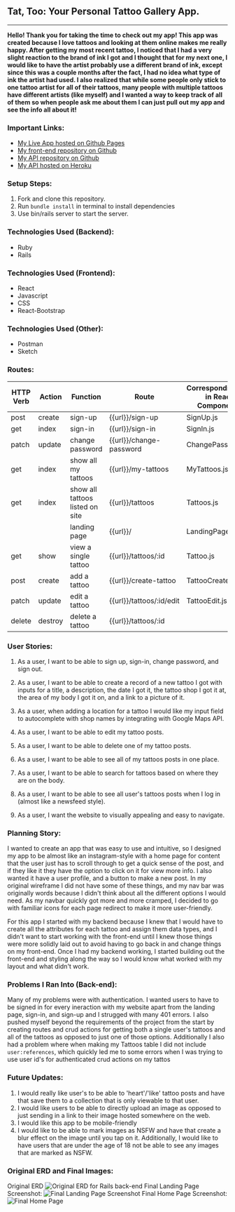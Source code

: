 ## **Tat, Too: Your Personal Tattoo Gallery App**.
------------------------------------------------------

**Hello! Thank you for taking the time to check out my app! This app was created because I love tattoos and looking at them online makes me really happy. After getting my most recent tattoo, I noticed that I had a very slight reaction to the brand of ink I got and I thought that for my next one, I would like to have the artist probably use a different brand of ink, except since this was a couple months after the fact, I had no idea what type of ink the artist had used. I also realized that while some people only stick to one tattoo artist for all of their tattoos, many people with multiple tattoos have different artists (like myself) and I wanted a way to keep track of all of them so when people ask me about them I can just pull out my app and see the info all about it!**

### **Important Links**:

* [My Live App hosted on Github Pages](https://reginapizza.github.io/TatToo-App/)
* [My front-end repository on Github](https://github.com/reginapizza/TatToo-React-Client)
* [My API repository on Github](https://github.com/reginapizza/TatToo-Backend)
* [My API hosted on Heroku](https://morning-earth-83765.herokuapp.com/)

### **Setup Steps:**
1. Fork and clone this repository.
2. Run `bundle install` in terminal to install dependencies
3. Use bin/rails server to start the server.

### **Technologies Used (Backend):**
* Ruby
* Rails

### **Technologies Used (Frontend):**
* React
* Javascript
* CSS
* React-Bootstrap

### **Technologies Used (Other):**
* Postman
* Sketch

### **Routes:**
| HTTP Verb  | Action  | Function  | Route  | Corresponding File in React Components  |
|---|---|---|---|---|
| post | create | sign-up  | {{url}}/sign-up  | SignUp.js |
| get | index | sign-in  | {{url}}/sign-in  | SignIn.js |
| patch | update | change password  | {{url}}/change-password  | ChangePassword.js |
| get | index | show all my tattoos  | {{url}}/my-tattoos  | MyTattoos.js |
| get | index | show all tattoos listed on site  | {{url}}/tattoos  |  Tattoos.js |
| | | landing page  | {{url}}/  |  LandingPage.js |
| get | show |  view a single tattoo | {{url}}/tattoos/:id | Tattoo.js  |
| post | create |  add a tattoo | {{url}}/create-tattoo | TattooCreate.js  |
| patch | update |  edit a tattoo | {{url}}/tattoos/:id/edit | TattooEdit.js  |
| delete | destroy |  delete a tattoo | {{url}}/tattoos/:id |  |


### **User Stories:**

1. As a user, I want to be able to sign up, sign-in, change password, and sign out.

2. As a user, I want to be able to create a record of a new tattoo I got with inputs for a title, a description, the date I got it, the tattoo shop I got it at, the area of my body I got it on, and a link to a picture of it.

3. As a user, when adding a location for a tattoo I would like my input field to autocomplete with shop names by integrating with Google Maps API.

2. As a user, I want to be able to edit my tattoo posts.

3. As a user, I want to be able to delete one of my tattoo posts.

4. As a user, I want to be able to see all of my tattoos posts in one place.

5. As a user, I want to be able to search for tattoos based on where they are on the body.

6. As a user, I want to be able to see all user's tattoos posts when I log in (almost like a newsfeed style).

7. As a user, I want the website to visually appealing and easy to navigate.


### **Planning Story:**
I wanted to create an app that was easy to use and intuitive, so I designed my app to be almost like an instagram-style with a home page for content that the user just has to scroll through to get a quick sense of the post, and if they like it they have the option to click on it for view more info. I also wanted it have a user profile, and a button to make a new post. In my original wireframe I did not have some of these things, and my nav bar was originally words because I didn't think about all the different options I would need. As my navbar quickly got more and more cramped, I decided to go with familiar icons for each page redirect to make it more user-friendly.

For this app I started with my backend because I knew that I would have to create all the attributes for each tattoo and assign them data types, and I didn't want to start working with the front-end until I knew those things were more solidly laid out to avoid having to go back in and change things on my front-end. Once I had my backend working, I started building out the front-end and styling along the way so I would know what worked with my layout and what didn't work.



### **Problems I Ran Into (Back-end):**
Many of my problems were with authentication. I wanted users to have to be signed in for every ineraction with my website apart from the landing page, sign-in, and sign-up and I strugged with many 401 errors. I also pushed myself beyond the requirements of the project from the start by creating routes and crud actions for getting both a single user's tattoos and all of the tattoos as opposed to just one of those options. Additionally I also had a problem where when making my Tattoos table I did not include `user:references`, which quickly led me to some errors when I was trying to use user id's for authenticated crud actions on my tattos

### **Future Updates:**

1.  I would really like user's to be able to 'heart'/'like' tattoo posts and have that save them to a collection that is only viewable to that user.
2.  I would like users to be able to directly upload an image as opposed to just sending in a link to their image hosted somewhere on the web.
3.  I would like this app to be mobile-friendly
4.  I would like to be able to mark images as NSFW and have that create a blur effect on the image until you tap on it. Additionally, I would like to have users that are under the age of 18 not be able to see any images that are marked as NSFW.

### **Original ERD and Final Images:**
Original ERD
![Original ERD for Rails back-end](https://i.imgur.com/YZQRusN.png)
Final Landing Page Screenshot:
![Final Landing Page Screenshot](https://i.imgur.com/AUuKHrk.png)
Final Home Page Screenshot:
![Final Home Page](https://i.imgur.com/oguWMFb.png)
